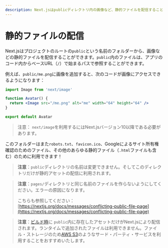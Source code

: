 ```yaml
---
description: Next.jsはpublicディレクトリ内の画像など、静的ファイルを配信することもできます。ここではこの機能がどのようにはたらくかを学びましょう。
---
```


# 静的ファイルの配信

Next.jsはプロジェクトのルートの`public`という名前のフォルダーから、画像などの静的ファイルを配信することができます。`public`内のファイルは、アプリのコード内からベースURL（`/`）で始まるパスで参照することができます。

例えば、`public/me.png`に画像を追加すると、次のコードが画像にアクセスできるようになります：

```jsx
import Image from 'next/image'

function Avatar() {
  return <Image src="/me.png" alt="me" width="64" height="64" />
}

export default Avatar
```

> 注意： `next/image`を利用するにはNext.jsバージョン10以降である必要があります。

このフォルダーはまた`robots.txt`、`favicon.ico`、Googleによるサイト所有権確認のためのファイル、その他のあらゆる静的ファイル（`.html`ファイルも含む）のために利用できます！

> **注意**：`public`ディレクトリの名前は変更できません。そしてこのディレクトリだけが静的アセットの配信に利用されます。

> **注意**：`pages/`ディレクトリと同じ名前のファイルを作らないようにしてください。エラーの原因になります。
>
> こちらも参照してください： [https://nextjs.org/docs/messages/conflicting-public-file-page](https://nextjs.org/docs/messages/conflicting-public-file-page)

> **注意**：[ビルド時](/docs/api-reference/cli.md#build)に `public`内に存在したアセットだけがNext.jsにより配信されます。ランタイムで追加されたファイルは利用できません。ファイル・ストレージのため[AWS S3](https://aws.amazon.com/s3/)のようなサード・パーティ・サービスを利用することをおすすめいたします。
